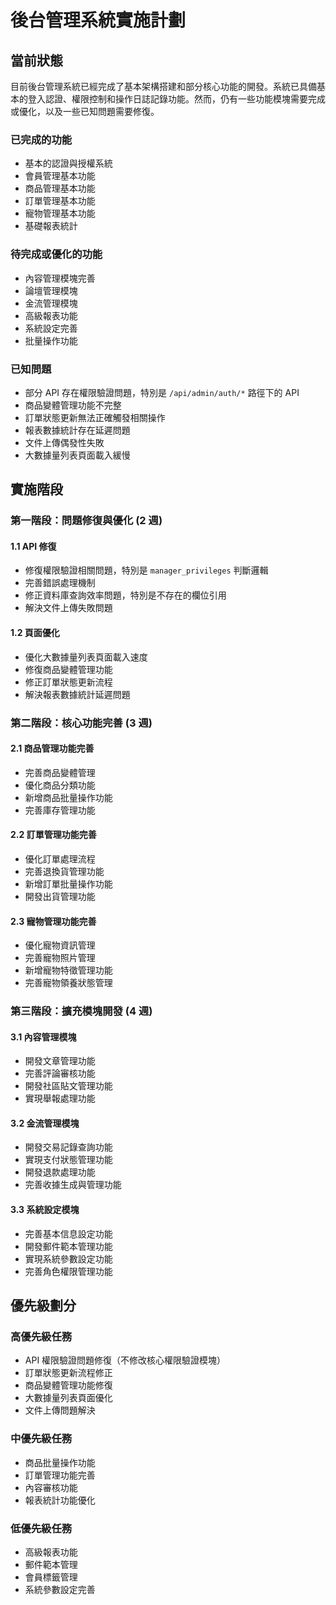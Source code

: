 # 後台管理系統實施計劃

## 當前狀態

目前後台管理系統已經完成了基本架構搭建和部分核心功能的開發。系統已具備基本的登入認證、權限控制和操作日誌記錄功能。然而，仍有一些功能模塊需要完成或優化，以及一些已知問題需要修復。

### 已完成的功能

- 基本的認證與授權系統
- 會員管理基本功能
- 商品管理基本功能
- 訂單管理基本功能
- 寵物管理基本功能
- 基礎報表統計

### 待完成或優化的功能

- 內容管理模塊完善
- 論壇管理模塊
- 金流管理模塊
- 高級報表功能
- 系統設定完善
- 批量操作功能

### 已知問題

- 部分 API 存在權限驗證問題，特別是 `/api/admin/auth/*` 路徑下的 API
- 商品變體管理功能不完整
- 訂單狀態更新無法正確觸發相關操作
- 報表數據統計存在延遲問題
- 文件上傳偶發性失敗
- 大數據量列表頁面載入緩慢

## 實施階段

### 第一階段：問題修復與優化 (2 週)

#### 1.1 API 修復

- 修復權限驗證相關問題，特別是 `manager_privileges` 判斷邏輯
- 完善錯誤處理機制
- 修正資料庫查詢效率問題，特別是不存在的欄位引用
- 解決文件上傳失敗問題

#### 1.2 頁面優化

- 優化大數據量列表頁面載入速度
- 修復商品變體管理功能
- 修正訂單狀態更新流程
- 解決報表數據統計延遲問題

### 第二階段：核心功能完善 (3 週)

#### 2.1 商品管理功能完善

- 完善商品變體管理
- 優化商品分類功能
- 新增商品批量操作功能
- 完善庫存管理功能

#### 2.2 訂單管理功能完善

- 優化訂單處理流程
- 完善退換貨管理功能
- 新增訂單批量操作功能
- 開發出貨管理功能

#### 2.3 寵物管理功能完善

- 優化寵物資訊管理
- 完善寵物照片管理
- 新增寵物特徵管理功能
- 完善寵物領養狀態管理

### 第三階段：擴充模塊開發 (4 週)

#### 3.1 內容管理模塊

- 開發文章管理功能
- 完善評論審核功能
- 開發社區貼文管理功能
- 實現舉報處理功能

#### 3.2 金流管理模塊

- 開發交易記錄查詢功能
- 實現支付狀態管理功能
- 開發退款處理功能
- 完善收據生成與管理功能

#### 3.3 系統設定模塊

- 完善基本信息設定功能
- 開發郵件範本管理功能
- 實現系統參數設定功能
- 完善角色權限管理功能

## 優先級劃分

### 高優先級任務

- API 權限驗證問題修復（不修改核心權限驗證模塊）
- 訂單狀態更新流程修正
- 商品變體管理功能修復
- 大數據量列表頁面優化
- 文件上傳問題解決

### 中優先級任務

- 商品批量操作功能
- 訂單管理功能完善
- 內容審核功能
- 報表統計功能優化

### 低優先級任務

- 高級報表功能
- 郵件範本管理
- 會員標籤管理
- 系統參數設定完善
